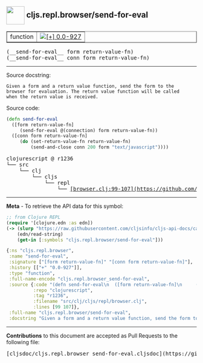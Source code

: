 ## <img width="48px" valign="middle" src="http://i.imgur.com/Hi20huC.png"> cljs.repl.browser/send-for-eval

 <table border="1">
<tr>

<td>function</td>
<td><a href="https://github.com/cljsinfo/cljs-api-docs/tree/0.0-927"><img valign="middle" alt="[+] 0.0-927" src="https://img.shields.io/badge/+-0.0--927-lightgrey.svg"></a> </td>
</tr>
</table>

 <samp>
(__send-for-eval__ form return-value-fn)<br>
</samp>
 <samp>
(__send-for-eval__ conn form return-value-fn)<br>
</samp>

---




Source docstring:

```
Given a form and a return value function, send the form to the
browser for evaluation. The return value function will be called
when the return value is received.
```

Source code:

```clj
(defn send-for-eval
  ([form return-value-fn]
     (send-for-eval @(connection) form return-value-fn))
  ([conn form return-value-fn]
     (do (set-return-value-fn return-value-fn)
         (send-and-close conn 200 form "text/javascript"))))
```

 <pre>
clojurescript @ r1236
└── src
    └── clj
        └── cljs
            └── repl
                └── <ins>[browser.clj:99-107](https://github.com/clojure/clojurescript/blob/r1236/src/clj/cljs/repl/browser.clj#L99-L107)</ins>
</pre>


---

__Meta__ - To retrieve the API data for this symbol:

```clj
;; from Clojure REPL
(require '[clojure.edn :as edn])
(-> (slurp "https://raw.githubusercontent.com/cljsinfo/cljs-api-docs/catalog/cljs-api.edn")
    (edn/read-string)
    (get-in [:symbols "cljs.repl.browser/send-for-eval"]))
```

```clj
{:ns "cljs.repl.browser",
 :name "send-for-eval",
 :signature ["[form return-value-fn]" "[conn form return-value-fn]"],
 :history [["+" "0.0-927"]],
 :type "function",
 :full-name-encode "cljs.repl.browser_send-for-eval",
 :source {:code "(defn send-for-eval\n  ([form return-value-fn]\n     (send-for-eval @(connection) form return-value-fn))\n  ([conn form return-value-fn]\n     (do (set-return-value-fn return-value-fn)\n         (send-and-close conn 200 form \"text/javascript\"))))",
          :repo "clojurescript",
          :tag "r1236",
          :filename "src/clj/cljs/repl/browser.clj",
          :lines [99 107]},
 :full-name "cljs.repl.browser/send-for-eval",
 :docstring "Given a form and a return value function, send the form to the\nbrowser for evaluation. The return value function will be called\nwhen the return value is received."}

```

---

__Contributions__ to this document are accepted as Pull Requests to the following file:

 <pre>
[cljsdoc/cljs.repl.browser_send-for-eval.cljsdoc](https://github.com/cljsinfo/cljs-api-docs/blob/master/cljsdoc/cljs.repl.browser_send-for-eval.cljsdoc)
</pre>

